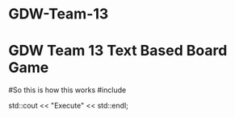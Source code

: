 # GDW-Team-13
# GDW Team 13 Text Based Board Game

#So this is how this works
#include <iostream>

std::cout << "Execute" << std::endl;
